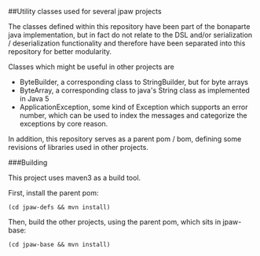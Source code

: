 ##Utility classes used for several jpaw projects

The classes defined within this repository have been part of the bonaparte java implementation,
but in fact do not relate to the DSL and/or serialization / deserialization functionality
and therefore have been separated into this repository for better modularity.

Classes which might be useful in other projects are
  * ByteBuilder, a corresponding class to StringBuilder, but for byte arrays
  * ByteArray, a corresponding class to java's String class as implemented in Java 5
  * ApplicationException, some kind of Exception which supports an error number, which can be used to index the messages and categorize the exceptions by core reason. 

In addition, this repository serves as a parent pom / bom, defining some revisions of libraries used in other projects.

###Building

This project uses maven3 as a build tool.

First, install the parent pom:

    (cd jpaw-defs && mvn install)

Then, build the other projects, using the parent pom, which sits in jpaw-base:

    (cd jpaw-base && mvn install)


